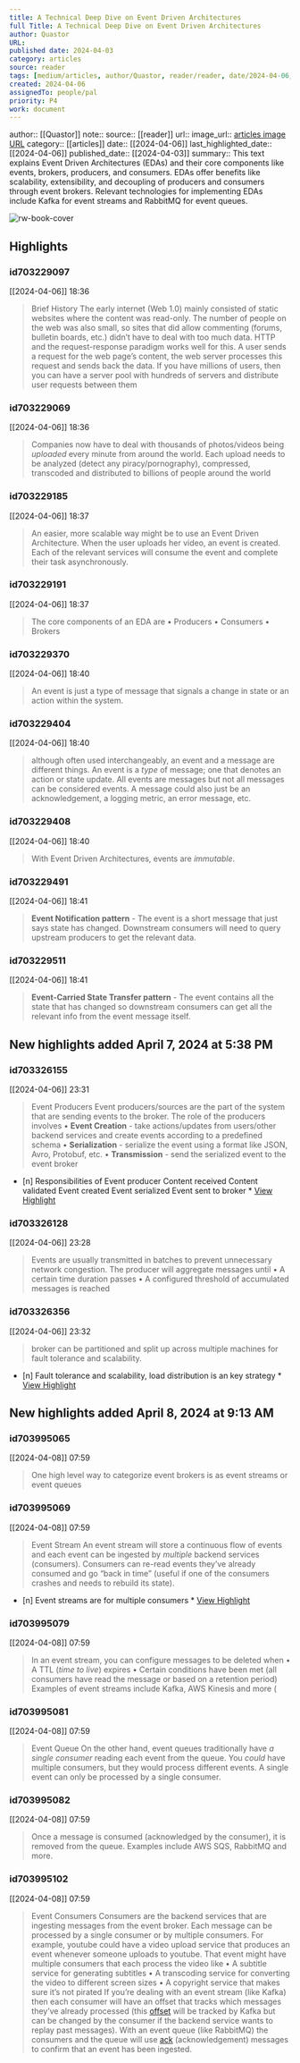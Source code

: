 ```yaml
---
title: A Technical Deep Dive on Event Driven Architectures
full Title: A Technical Deep Dive on Event Driven Architectures
author: Quastor
URL: 
published date: 2024-04-03
category: articles
source: reader
tags: [medium/articles, author/Quastor, reader/reader, date/2024-04-06, area/reader]
created: 2024-04-06
assignedTo: people/pal
priority: P4
work: document
---
```

author:: [[Quastor]]
note:: 
source:: [[reader]]
url:: 
image_url:: [articles image URL](https://readwise-assets.s3.amazonaws.com/static/images/article4.6bc1851654a0.png)
category:: [[articles]]
date:: [[2024-04-06]]
last_highlighted_date:: [[2024-04-06]]
published_date:: [[2024-04-03]]
summary:: This text explains Event Driven Architectures (EDAs) and their core components like events, brokers, producers, and consumers. EDAs offer benefits like scalability, extensibility, and decoupling of producers and consumers through event brokers. Relevant technologies for implementing EDAs include Kafka for event streams and RabbitMQ for event queues.


![rw-book-cover](https://readwise-assets.s3.amazonaws.com/static/images/article4.6bc1851654a0.png)

## Highlights
### id703229097
[[2024-04-06]] 18:36
> Brief History
> The early internet (Web 1.0) mainly consisted of static websites where the content was read-only. The number of people on the web was also small, so sites that did allow commenting (forums, bulletin boards, etc.) didn’t have to deal with too much data.
> HTTP and the request-response paradigm works well for this. A user sends a request for the web page’s content, the web server processes this request and sends back the data. If you have millions of users, then you can have a server pool with hundreds of servers and distribute user requests between them


### id703229069
[[2024-04-06]] 18:36
> Companies now have to deal with thousands of photos/videos being *uploaded* every minute from around the world. Each upload needs to be analyzed (detect any piracy/pornography), compressed, transcoded and distributed to billions of people around the world


### id703229185
[[2024-04-06]] 18:37
> An easier, more scalable way might be to use an Event Driven Architecture. When the user uploads her video, an event is created. Each of the relevant services will consume the event and complete their task asynchronously.


### id703229191
[[2024-04-06]] 18:37
> The core components of an EDA are
> • Producers
> • Consumers
> • Brokers


### id703229370
[[2024-04-06]] 18:40
> An event is just a type of message that signals a change in state or an action within the system.


### id703229404
[[2024-04-06]] 18:40
> although often used interchangeably, an event and a message are different things. An event is a *type* of message; one that denotes an action or state update. All events are messages but not all messages can be considered events. A message could also just be an acknowledgement, a logging metric, an error message, etc.


### id703229408
[[2024-04-06]] 18:40
> With Event Driven Architectures, events are *immutable*.


### id703229491
[[2024-04-06]] 18:41
> **Event Notification pattern** - The event is a short message that just says state has changed. Downstream consumers will need to query upstream producers to get the relevant data.


### id703229511
[[2024-04-06]] 18:41
> **Event-Carried State Transfer pattern** - The event contains all the state that has changed so downstream consumers can get all the relevant info from the event message itself.


## New highlights added April 7, 2024 at 5:38 PM
### id703326155
[[2024-04-06]] 23:31
> Event Producers
> Event producers/sources are the part of the system that are sending events to the broker.
> The role of the producers involves
> • **Event Creation** - take actions/updates from users/other backend services and create events according to a predefined schema
> • **Serialization** - serialize the event using a format like JSON, Avro, Protobuf, etc.
> • **Transmission** - send the serialized event to the event broker

- [n] Responsibilities of Event producer 
   Content received 
   Content validated
   Event created
   Event serialized
   Event sent to broker  * [View Highlight](https://read.readwise.io/read/01htvd25cqav4m64x2y0dzmt3r)


### id703326128
[[2024-04-06]] 23:28
> Events are usually transmitted in batches to prevent unnecessary network congestion. The producer will aggregate messages until
> • A certain time duration passes
> • A configured threshold of accumulated messages is reached


### id703326356
[[2024-04-06]] 23:32
> broker can be partitioned and split up across multiple machines for fault tolerance and scalability.

- [n] Fault tolerance and scalability, load distribution is an key strategy  * [View Highlight](https://read.readwise.io/read/01htvd6n2rsztmenmatk271fze)


## New highlights added April 8, 2024 at 9:13 AM
### id703995065
[[2024-04-08]] 07:59
> One high level way to categorize event brokers is as event streams or event queues


### id703995069
[[2024-04-08]] 07:59
> Event Stream
> An event stream will store a continuous flow of events and each event can be ingested by *multiple* backend services (consumers). Consumers can re-read events they’ve already consumed and go “back in time” (useful if one of the consumers crashes and needs to rebuild its state).

- [n] Event streams are for multiple consumers  * [View Highlight](https://read.readwise.io/read/01htw8my7ez1tvyym4md6ff3jd)


### id703995079
[[2024-04-08]] 07:59
> In an event stream, you can configure messages to be deleted when
> • A TTL (*time to live*) expires
> • Certain conditions have been met (all consumers have read the message or based on a retention period)
> Examples of event streams include Kafka, AWS Kinesis and more (


### id703995081
[[2024-04-08]] 07:59
> Event Queue
> On the other hand, event queues traditionally have *a single consumer* reading each event from the queue. You *could* have multiple consumers, but they would process different events. A single event can only be processed by a single consumer.


### id703995082
[[2024-04-08]] 07:59
> Once a message is consumed (acknowledged by the consumer), it is removed from the queue.
> Examples include AWS SQS, RabbitMQ and more.


### id703995102
[[2024-04-08]] 07:59
> Event Consumers
> Consumers are the backend services that are ingesting messages from the event broker.
> Each message can be processed by a single consumer or by multiple consumers. For example, youtube could have a video upload service that produces an event whenever someone uploads to youtube.
> That event might have multiple consumers that each process the video like
> • A subtitle service for generating subtitles
> • A transcoding service for converting the video to different screen sizes
> • A copyright service that makes sure it’s not pirated
> If you’re dealing with an event stream (like Kafka) then each consumer will have an offset that tracks which messages they’ve already processed (this [offset](https://link.mail.beehiiv.com/ss/c/u001.LUZYrxblx92g0_IcD8eBHdGIVF1xjRpOieF6VWgLwmOEAItzM3qZlGSnsE5ANc90P7L5MMAjvfoYRTiQyBCDn4doWSSQPx9KoBLjG3pwBTfE_31Htz2kt2roq5gk-Jm3rQO7K6rPfwKOFSgi0yWa5lb9SPqEsQTt3sSQsyQk_nzKcLs0tiZJatHvyCfMjji2Kq-gBgL0OJ5zylgP7Dar6DrIrv5vtcaS6eoUSgG_MG2RHvOBuj2HZ9Dr_Zr7_cViWLIl-p07cHf1N3mjxrAnAQ/457/RC0gboHVQ-elY1HdAeUdSA/h24/h001.l-0YfGCcpO_SaVR7S5S1UgAOqPL7MyNiSQkbCcasG8M) will be tracked by Kafka but can be changed by the consumer if the backend service wants to replay past messages).
> With an event queue (like RabbitMQ) the consumers and the queue will use [ack](https://link.mail.beehiiv.com/ss/c/u001.iOwnnfCBjAhkBYm2nnsew3dU0jjHcV63pLRTp4I4SgMfUGXB5Q-WHPK5vDLw5nbOCUWS2lxfGgdzciJc9BBYEdFodPvLB0CjLVJt6DVrw0zuSmyEuJopCLe5JWuzA42ZPRfOYu-c4MH9qDsufjMu9Lps_eiwhRYc1FxVGoLSQQudrHDBQkehcqi6gd9e1bgV0_l2MNpRamZYrdCXdPL1WzhJIHzUSv-hGBCvB2h0fc0/457/RC0gboHVQ-elY1HdAeUdSA/h25/h001.quEQ3_96eLn0UxKr07R2XQqFUY8Jyrxftock0TtH7lY) (acknowledgement) messages to confirm that an event has been ingested.


